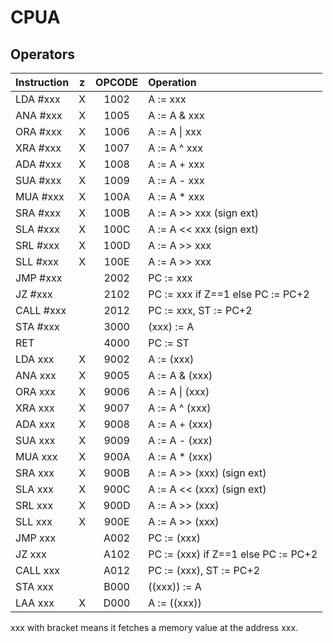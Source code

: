 # CPUA
## Operators
|   Instruction   | z |   OPCODE   |     Operation                      |
|:----------------|:-:|:----------:|:-----------------------------------|
| LDA #xxx        | X | 1002       | A := xxx                           |
| ANA #xxx        | X | 1005       | A := A & xxx                       |
| ORA #xxx        | X | 1006       | A := A \| xxx                      |
| XRA #xxx        | X | 1007       | A := A ^ xxx                       |
| ADA #xxx        | X | 1008       | A := A + xxx                       |
| SUA #xxx        | X | 1009       | A := A - xxx                       |
| MUA #xxx        | X | 100A       | A := A * xxx                       |
| SRA #xxx        | X | 100B       | A := A >> xxx (sign ext)           |
| SLA #xxx        | X | 100C       | A := A << xxx (sign ext)           |
| SRL #xxx        | X | 100D       | A := A >> xxx                      |
| SLL #xxx        | X | 100E       | A := A >> xxx                      |
| JMP #xxx        |   | 2002       | PC := xxx                          |
| JZ  #xxx        |   | 2102       | PC := xxx if Z==1 else PC := PC+2  |
| CALL #xxx       |   | 2012       | PC := xxx, ST := PC+2              |
| STA #xxx        |   | 3000       | (xxx) := A                         |
| RET             |   | 4000       | PC := ST                           |
| LDA xxx         | X | 9002       | A := (xxx)                         |
| ANA xxx         | X | 9005       | A := A & (xxx)                     |
| ORA xxx         | X | 9006       | A := A \| (xxx)                    |
| XRA xxx         | X | 9007       | A := A ^ (xxx)                     |
| ADA xxx         | X | 9008       | A := A + (xxx)                     |
| SUA xxx         | X | 9009       | A := A - (xxx)                     |
| MUA xxx         | X | 900A       | A := A * (xxx)                     |
| SRA xxx         | X | 900B       | A := A >> (xxx) (sign ext)         |
| SLA xxx         | X | 900C       | A := A << (xxx) (sign ext)         |
| SRL xxx         | X | 900D       | A := A >> (xxx)                    |
| SLL xxx         | X | 900E       | A := A >> (xxx)                    |
| JMP xxx         |   | A002       | PC := (xxx)                        |
| JZ  xxx         |   | A102       | PC := (xxx) if Z==1 else PC := PC+2|
| CALL xxx        |   | A012       | PC := (xxx), ST := PC+2            |
| STA xxx         |   | B000       | ((xxx)) := A                       |
| LAA xxx         | X | D000       | A := ((xxx))                       |

xxx with bracket means it fetches a memory value at the address xxx.
